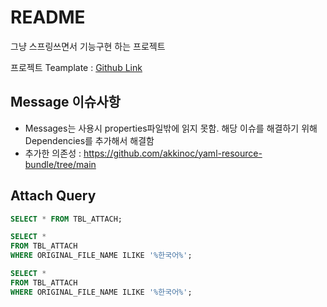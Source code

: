 # README

그냥 스프링쓰면서 기능구현 하는 프로젝트

프로젝트 Teamplate : [Github Link](https://github.com/team-dodn/spring-boot-java-template)



## Message 이슈사항
- Messages는 사용시 properties파일밖에 읽지 못함. 해당 이슈를 해결하기 위해 Dependencies를 추가해서 해결함
- 추가한 의존성 : https://github.com/akkinoc/yaml-resource-bundle/tree/main

## Attach Query
```sql
SELECT * FROM TBL_ATTACH;

SELECT * 
FROM TBL_ATTACH 
WHERE ORIGINAL_FILE_NAME ILIKE '%한국어%';

SELECT * 
FROM TBL_ATTACH 
WHERE ORIGINAL_FILE_NAME ILIKE '%한국어%';
 
```